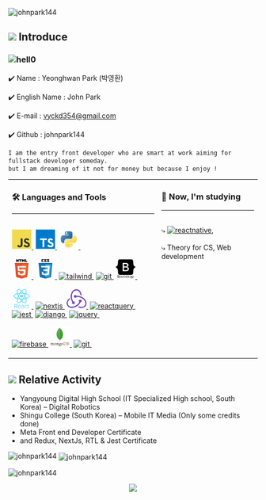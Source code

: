 <p align="left"> <img src="https://komarev.com/ghpvc/?username=johnpark144&label=Profile%20views&color=0e75b6&style=flat" alt="johnpark144" /> </p>

## <img src="https://github.com/TheDudeThatCode/TheDudeThatCode/blob/master/Assets/Hi.gif" width="35" /> Introduce
### ![hell0](https://user-images.githubusercontent.com/1612112/213943678-c34cb1a9-94f9-4be0-86dd-8e2227fa4b8c.gif)

✔️ Name : Yeonghwan Park (박영환)

✔️ English Name : John Park

✔️ E-mail : vyckd354@gmail.com

✔️ Github : johnpark144

``` 
I am the entry front developer who are smart at work aiming for fullstack developer someday.
but I am dreaming of it not for money but because I enjoy !

```

<table width="1200px">
<tr>
<td valign="top" width="60%">
<h3>🛠 Languages and Tools</h3>
<hr> <br>
<a href="https://developer.mozilla.org/en-US/docs/Web/JavaScript" target="_blank" rel="noreferrer"> <img src="https://raw.githubusercontent.com/devicons/devicon/master/icons/javascript/javascript-original.svg" alt="javascript" width="40" height="40"/>&#160;</a>
<a href="https://www.typescriptlang.org/" target="_blank" rel="noreferrer"> <img src="https://raw.githubusercontent.com/devicons/devicon/master/icons/typescript/typescript-original.svg" alt="typescript" width="40" height="40"/>&#160;</a>
<a href="https://www.python.org" target="_blank" rel="noreferrer"> <img src="https://raw.githubusercontent.com/devicons/devicon/master/icons/python/python-original.svg" alt="python" width="40" height="40"/>&#160;</a>
 <br> <br>
 <a href="https://www.w3.org/html/" target="_blank" rel="noreferrer"> <img src="https://raw.githubusercontent.com/devicons/devicon/master/icons/html5/html5-original-wordmark.svg" alt="html5" width="40" height="40"/>&#160;</a> 
<a href="https://www.w3schools.com/css/" target="_blank" rel="noreferrer"> <img src="https://raw.githubusercontent.com/devicons/devicon/master/icons/css3/css3-original-wordmark.svg" alt="css3" width="40" height="40"/>&#160;</a> 
<a href="https://tailwindcss.com/" target="_blank" rel="noreferrer"> <img src="https://www.vectorlogo.zone/logos/tailwindcss/tailwindcss-icon.svg" alt="tailwind" width="40" height="40"/>&#160;</a> 
<a href="https://styled-components.com/" target="_blank" rel="noreferrer"> <img src="https://cdn.cdnlogo.com/logos/s/10/styled-components.svg" alt="git" width="40" height="40"/>&#160;</a>
<a href="https://getbootstrap.com" target="_blank" rel="noreferrer"> <img src="https://raw.githubusercontent.com/devicons/devicon/master/icons/bootstrap/bootstrap-plain-wordmark.svg" alt="bootstrap" width="40" height="40"/>&#160;</a>
 <br> <br>
<a href="https://reactjs.org/" target="_blank" rel="noreferrer"> <img src="https://raw.githubusercontent.com/devicons/devicon/master/icons/react/react-original-wordmark.svg" alt="react" width="40" height="40"/>&#160;</a>
<a href="https://nextjs.org/" target="_blank" rel="noreferrer"> <img src="https://cdn.worldvectorlogo.com/logos/nextjs-2.svg" alt="nextjs" width="40" height="40"/>&#160;</a>
<a href="https://redux.js.org" target="_blank" rel="noreferrer"> <img src="https://raw.githubusercontent.com/devicons/devicon/master/icons/redux/redux-original.svg" alt="redux" width="40" height="40"/>&#160;</a>
<a href="https://tanstack.com/query/latest" target="_blank" rel="noreferrer"> <img src="https://seeklogo.com/images/R/react-query-logo-1340EA4CE9-seeklogo.com.png" alt="reactquery" width="40" height="40"/>&#160;</a>
<a href="https://jestjs.io" target="_blank" rel="noreferrer"> <img src="https://www.vectorlogo.zone/logos/jestjsio/jestjsio-icon.svg" alt="jest" width="40" height="40"/>&#160;</a>
<a href="https://www.djangoproject.com/" target="_blank" rel="noreferrer"> <img src="https://cdn.worldvectorlogo.com/logos/django.svg" alt="django" width="40" height="40"/>&#160;</a> 
<a href="https://jquery.com/" target="_blank" rel="noreferrer"> <img src="https://seeklogo.com/images/J/jquery-logo-CFE6ECE363-seeklogo.com.png" alt="jquery" width="40" height="40"/>&#160;</a>
 <br> <br>
<a href="https://firebase.google.com/" target="_blank" rel="noreferrer"> <img src="https://www.vectorlogo.zone/logos/firebase/firebase-icon.svg" alt="firebase" width="40" height="40"/>&#160;</a>
<a href="https://www.mongodb.com/" target="_blank" rel="noreferrer"> <img src="https://raw.githubusercontent.com/devicons/devicon/master/icons/mongodb/mongodb-original-wordmark.svg" alt="mongodb" width="40" height="40"/>&#160;</a>
<a href="https://git-scm.com/" target="_blank" rel="noreferrer"> <img src="https://www.vectorlogo.zone/logos/git-scm/git-scm-icon.svg" alt="git" width="40" height="40"/>&#160;</a>
 <br> <br>
</td>
<td valign="top" width="40%">
<h3>🌱 Now, I'm studying </h3>
<hr> <br>
&#10551; <a href="https://reactnative.dev/" target="_blank" rel="noreferrer"> <img src="https://e7.pngegg.com/pngimages/541/179/png-clipart-react-native-logo-tech-companies-thumbnail.png" alt="reactnative" width="40" height="40"/></a>,<br><br>
&#10551; Theory for CS, Web development
</td>
</tr>
</table>

## <img src="https://media.giphy.com/media/WUlplcMpOCEmTGBtBW/giphy.gif" width="30"> Relative Activity
* Yangyoung Digital High School  (IT Specialized High school, South Korea) – Digital Robotics
* Shingu College (South Korea) – Mobile IT Media (Only some credits done)
* Meta Front end Developer Certificate
* and Redux, NextJs, RTL & Jest Certificate

<p><img align="left" src="https://github-readme-stats.vercel.app/api/top-langs?username=johnpark144&show_icons=true&locale=en&layout=compact" alt="johnpark144" /></p>
<p>&nbsp;<img align="center" src="https://github-readme-stats.vercel.app/api?username=johnpark144&show_icons=true&locale=en" alt="johnpark144" /></p>
<p><img align="center" src="https://github-readme-streak-stats.herokuapp.com/?user=johnpark144&" alt="johnpark144" /></p>


<p align="center">
  <img src="https://capsule-render.vercel.app/api?type=waving&color=gradient&height=60&section=footer"/>
</p>



